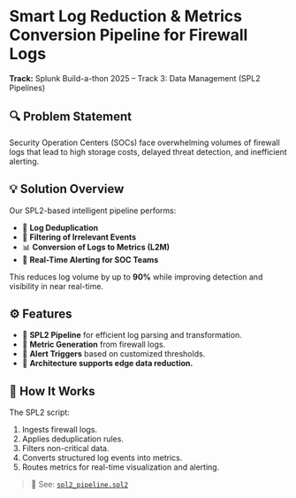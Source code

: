# Smart Log Reduction & Metrics Conversion Pipeline for Firewall Logs  
**Track:** Splunk Build-a-thon 2025 – Track 3: Data Management (SPL2 Pipelines)

## 🔍 Problem Statement  
Security Operation Centers (SOCs) face overwhelming volumes of firewall logs that lead to high storage costs, delayed threat detection, and inefficient alerting.

## 💡 Solution Overview  
Our SPL2-based intelligent pipeline performs:
- 🔁 **Log Deduplication**
- 🔎 **Filtering of Irrelevant Events**
- 📊 **Conversion of Logs to Metrics (L2M)**
- 🚨 **Real-Time Alerting for SOC Teams**

This reduces log volume by up to **90%** while improving detection and visibility in near real-time.

## ⚙️ Features
- 🔹 **SPL2 Pipeline** for efficient log parsing and transformation.
- 🔹 **Metric Generation** from firewall logs.
- 🔹 **Alert Triggers** based on customized thresholds.
- 🔹 **Architecture supports edge data reduction.**

## 🧪 How It Works
The SPL2 script:
1. Ingests firewall logs.
2. Applies deduplication rules.
3. Filters non-critical data.
4. Converts structured log events into metrics.
5. Routes metrics for real-time visualization and alerting.

> 🔧 See: [`spl2_pipeline.spl2`](./spl2_pipeline.spl2)

